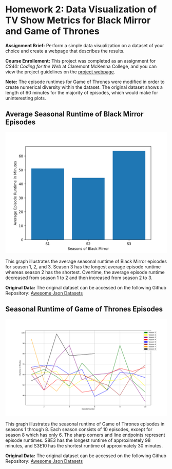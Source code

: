# Homework 2: Data Visualization of TV Show Metrics for Black Mirror and Game of Thrones

**Assignment Brief:** Perform a simple data visualization on a dataset of your choice and create a webpage that describes the results. 

**Course Enrollement:** This project was completed as an assignment for *CS40: Coding for the Web* at Claremont McKenna College, and you can view the project guidelines on the [project webpage](https://github.com/mikeizbicki/cmc-csci040/tree/2020fall/hw_02).

**Note:** The episode runtimes for Game of Thrones were modified in order to create numerical diversity within the dataset. The original dataset shows a length of 60 minutes for the majority of episodes, which would make for uninteresting plots.  

## Average Seasonal Runtime of Black Mirror Episodes

![Black Mirror Figure](/images/black_mirror_figure.png)

This graph illustrates the average seasonal runtime of Black Mirror episodes for season 1, 2, and 3. Season 3 has the longest average episode runtime whereas season 2 has the shortest. Overtime, the average episode runtime decreased from season 1 to 2 and then increased from season 2 to 3. 

**Original Data:** The original dataset can be accessed on the following Github Repository: [Awesome Json Datasets](https://github.com/jdorfman/awesome-json-datasets#tv-shows)

## Seasonal Runtime of Game of Thrones Episodes 

![Game of Thrones Figure](/images/game_of_thrones_figure.png)

This graph illustrates the seasonal runtime of Game of Thrones episodes in seasons 1 through 8. Each season consists of 10 episodes, except for season 8 which has only 6. The sharp corners and line endpoints represent episode runtimes. S8E3 has the longest runtime of approximetely 98 minutes, and S3E10 has the shortest runtime of approximately 30 minutes.

**Original Data:** The original dataset can be accessed on the following Github Repository: [Awesome Json Datasets](https://github.com/jdorfman/awesome-json-datasets#tv-shows)





